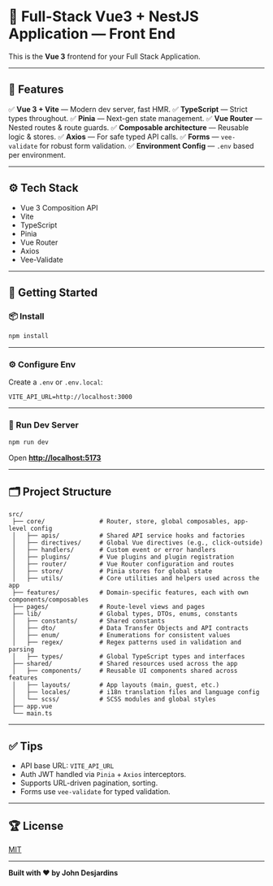 # 🎨 Full-Stack Vue3 + NestJS Application — Front End

This is the **Vue 3** frontend for your Full Stack Application.

---

## 📌 Features

✅ **Vue 3 + Vite** — Modern dev server, fast HMR.
✅ **TypeScript** — Strict types throughout.
✅ **Pinia** — Next-gen state management.
✅ **Vue Router** — Nested routes & route guards.
✅ **Composable architecture** — Reusable logic & stores.
✅ **Axios** — For safe typed API calls.
✅ **Forms** — `vee-validate` for robust form validation.
✅ **Environment Config** — `.env` based per environment.

---

## ⚙️ Tech Stack

- Vue 3 Composition API
- Vite
- TypeScript
- Pinia
- Vue Router
- Axios
- Vee-Validate

---

## 🚀 Getting Started

### 📦 Install

```bash
npm install
```

---

### ⚙️ Configure Env

Create a `.env` or `.env.local`:

```env
VITE_API_URL=http://localhost:3000
```

---

### 🏃 Run Dev Server

```bash
npm run dev
```

Open **[http://localhost:5173](http://localhost:5173)**

---

## 🗂️ Project Structure

```plaintext
src/
 ├── core/               # Router, store, global composables, app-level config
 │   ├── apis/           # Shared API service hooks and factories
 │   ├── directives/     # Global Vue directives (e.g., click-outside)
 │   ├── handlers/       # Custom event or error handlers
 │   ├── plugins/        # Vue plugins and plugin registration
 │   ├── router/         # Vue Router configuration and routes
 │   ├── store/          # Pinia stores for global state
 │   ├── utils/          # Core utilities and helpers used across the app
 ├── features/           # Domain-specific features, each with own components/composables
 ├── pages/              # Route-level views and pages
 ├── lib/                # Global types, DTOs, enums, constants
 │   ├── constants/      # Shared constants
 │   ├── dto/            # Data Transfer Objects and API contracts
 │   ├── enum/           # Enumerations for consistent values
 │   ├── regex/          # Regex patterns used in validation and parsing
 │   ├── types/          # Global TypeScript types and interfaces
 ├── shared/             # Shared resources used across the app
 │   ├── components/     # Reusable UI components shared across features
 │   ├── layouts/        # App layouts (main, guest, etc.)
 │   ├── locales/        # i18n translation files and language config
 │   └── scss/           # SCSS modules and global styles
 ├── app.vue
 └── main.ts
```

---

## ✅ Tips

- API base URL: `VITE_API_URL`
- Auth JWT handled via `Pinia` + `Axios` interceptors.
- Supports URL-driven pagination, sorting.
- Forms use `vee-validate` for typed validation.

---

## 🏆 License

[MIT](../LICENSE)

---

**Built with ❤️ by John Desjardins**
